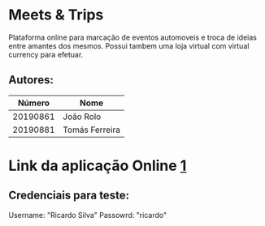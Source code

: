 # Meets & Trips
Plataforma online para marcação de eventos automoveis e troca de ideias entre amantes dos mesmos.
Possui tambem uma loja virtual com virtual currency para efetuar.

## Autores:

| Número | Nome |
|--------|------|
|  20190861  | João Rolo |
|  20190881  | Tomás Ferreira |


# Link da aplicação Online [1]

[1]:https://meets-trips.herokuapp.com/


## Credenciais para teste:
Username: "Ricardo Silva"
Passowrd: "ricardo"
